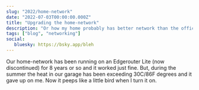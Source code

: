 ```yaml
---
slug: "2022/home-network"
date: "2022-07-03T00:00:00.000Z"
title: "Upgrading the home-network"
description: "Or how my home probably has better network than the office."
tags: ["blog", "networking"]
social:
   bluesky: https://bsky.app/bleh
---
```


Our home-network has been running on an Edgerouter Lite (now discontinued) for 8 years or so and it worked just fine. But, during the summer the heat in our garage has been exceeding 30C/86F degrees and it gave up on me. Now it peeps like a little bird when I turn it on.
